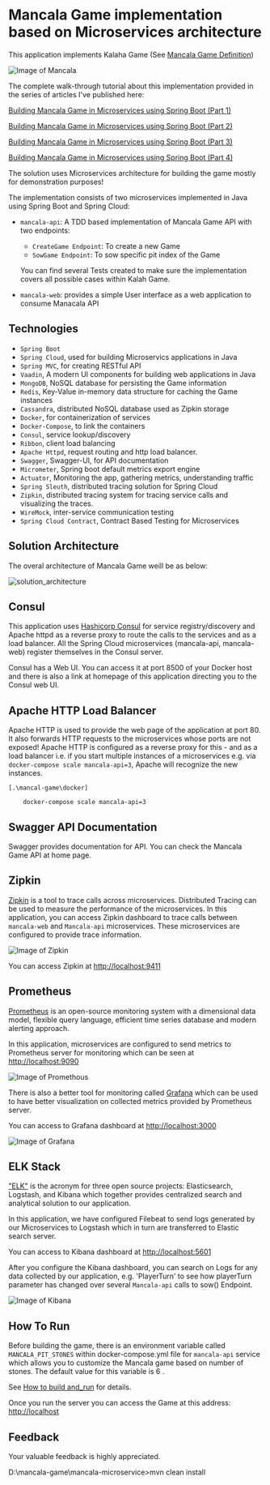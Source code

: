 # Mancala Game implementation based on Microservices architecture

This application implements Kalaha Game (See [Mancala Game Definition](./pictures/mancala-game-def.png))

![Image of Mancala](pictures/mancala-game.png)

The complete walk-through tutorial about this implementation provided in the series of articles I've published here:
 
 [Building Mancala Game in Microservices using Spring Boot (Part 1)](https://dzone.com/content/2866223)
 
 [Building Mancala Game in Microservices using Spring Boot (Part 2)](https://dzone.com/content/2866256)
 
 [Building Mancala Game in Microservices using Spring Boot (Part 3)](https://dzone.com/content/2866223)
 
 [Building Mancala Game in Microservices using Spring Boot (Part 4)](https://dzone.com/content/2866589)
 

The solution uses Microservices architecture for building the game mostly for demonstration purposes!

The implementation consists of two microservices implemented in Java using Spring Boot and Spring Cloud:
                                                 
 -   `mancala-api`: A TDD based implementation of Mancala Game API with two endpoints:
     
        - `CreateGame Endpoint`: To create a new Game
        - `SowGame Endpoint`: To sow specific pit index of the Game 
        
        You can find several Tests created to make sure the implementation covers all possible cases within Kalah Game.
 
 -   `mancala-web`: provides a simple User interface as a web application to consume Manacala API
   
Technologies
------------
- `Spring Boot`
- `Spring Cloud`, used for building Microservics applications in Java
- `Spring MVC`, for creating RESTful API
- `Vaadin`, A modern UI components for building web applications in Java 
- `MongoDB`, NoSQL database for persisting the Game information
- `Redis`, Key-Value in-memory data structure for caching the Game instances
- `Cassandra`, distributed NoSQL database used as Zipkin storage 
- `Docker`, for containerization of services
- `Docker-Compose`, to link the containers
- `Consul`, service lookup/discovery
- `Ribbon`, client load balancing
- `Apache Httpd`, request routing and http load balancer.
- `Swagger`, Swagger-UI, for API documentation
- `Micrometer`, Spring boot default metrics export engine 
- `Actuator`, Monitoring the app, gathering metrics, understanding traffic
- `Spring Sleuth`, distributed tracing solution for Spring Cloud
- `Zipkin`, distributed tracing system for tracing service calls and visualizing the traces.
- `WireMock`, inter-service communication testing
- `Spring Cloud Contract`, Contract Based Testing for Microservices

Solution Architecture
--
The overal architecture of Mancala Game weill be as below:

![solution_architecture](pictures/architecture.png)


Consul
--

 This application uses [Hashicorp Consul](https://www.consul.io) for service registry/discovery and Apache httpd as a reverse proxy to 
 route the calls to the services and as a load balancer. All the Spring Cloud microservices (mancala-api, mancala-web) register
 themselves in the Consul server.
 
 Consul has a Web UI. You can access it at port 8500 of your Docker host and there is also a link at homepage of this 
 application directing you to the Consul web UI.
 

Apache HTTP Load Balancer
------------------------
Apache HTTP is used to provide the web page of the application at
port 80. It also forwards HTTP requests to the microservices whose ports
are not exposed! Apache HTTP is configured as a reverse proxy for this - and
as a load balancer i.e. if you start multiple instances of a microservices
e.g. via `docker-compose scale mancala-api=3`, Apache will recognize the new instances.
```
[.\mancal-game\docker]

    docker-compose scale mancala-api=3
```       


Swagger API Documentation
------------------------
Swagger provides documentation for API. You can check the Mancala Game API at home page.


Zipkin
-----

[Zipkin](http://zipkin.io/) is a tool to trace calls across
microservices. Distributed Tracing can be used to measure the performance of the microservices. 
In this application, you can access Zipkin dashboard to trace calls between `mancala-web` and `Mancala-api` 
microservices. These microservices are configured to provide trace information. 

![Image of Zipkin](pictures/zipkin.png)

You can access Zipkin at <http://localhost:9411>


Prometheus
-----

[Prometheus](https://prometheus.io/) is an open-source monitoring system with a dimensional data model, flexible query language, efficient time series database and modern alerting approach.

In this application, microservices are configured to send metrics to Prometheus server for monitoring which can be seen at  <http://localhost:9090> 

![Image of Promethous](pictures/prometheus.png)

There is also a better tool for monitoring called [Grafana](https://grafana.com/) which can be used to have better visualization on collected metrics provided by Prometheus server.
 
 You can access to Grafana dashboard at <http://localhost:3000>

![Image of Grafana](pictures/grafana.png)
   
   
ELK Stack
-----
["ELK"](https://www.elastic.co) is the acronym for three open source projects: Elasticsearch, Logstash, and Kibana which together provides centralized search and analytical solution to our application.
 
In this application, we have configured Filebeat to send logs generated by our Microservices to Logstash which in turn are transferred to Elastic search server.

You can access to Kibana dashboard at <http://localhost:5601>

After you configure the Kibana dashboard, you can search on Logs for any data collected by our application, e.g. 'PlayerTurn' to see how playerTurn parameter has changed over several `Mancala-api` calls to sow() Endpoint.
 
![Image of Kibana](pictures/kibana.png)



 How To Run
 ----------
 
 Before building the game, there is an environment variable called `MANCALA_PIT_STONES` within docker-compose.yml file for
 `mancala-api` service which allows you to customize the Mancala game based on number of stones. The default value for this 
 variable is 6 . 
 
 See [How to build and_run](HOW-TO-RUN.md) for details.
 
 Once you run the server you can access the Game at this address: <http://localhost>


 Feedback
 ----------
Your valuable feedback is highly appreciated.

D:\mancala-game\mancala-microservice>mvn clean install

